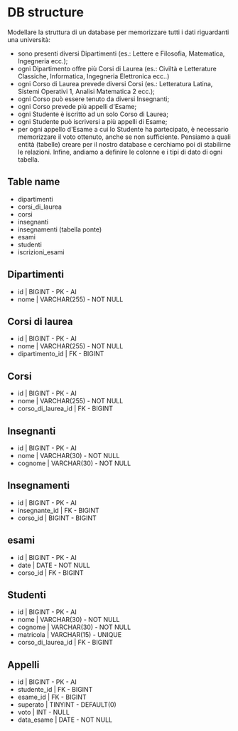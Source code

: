 # DB structure
Modellare la struttura di un database per memorizzare tutti i dati riguardanti una università:
- sono presenti diversi Dipartimenti (es.: Lettere e Filosofia, Matematica, Ingegneria ecc.);
- ogni Dipartimento offre più Corsi di Laurea (es.: Civiltà e Letterature Classiche, Informatica, Ingegneria Elettronica ecc..)
- ogni Corso di Laurea prevede diversi Corsi (es.: Letteratura Latina, Sistemi Operativi 1, Analisi Matematica 2 ecc.);
- ogni Corso può essere tenuto da diversi Insegnanti;
- ogni Corso prevede più appelli d'Esame;
- ogni Studente è iscritto ad un solo Corso di Laurea;
- ogni Studente può iscriversi a più appelli di Esame;
- per ogni appello d'Esame a cui lo Studente ha partecipato, è necessario memorizzare il voto ottenuto, anche se non sufficiente. Pensiamo a quali entità (tabelle) creare per il nostro database e cerchiamo poi di stabilirne le relazioni. Infine, andiamo a definire le colonne e i tipi di dato di ogni tabella.

## Table name
- dipartimenti
- corsi_di_laurea
- corsi
- insegnanti
- insegnamenti (tabella ponte)
- esami
- studenti
- iscrizioni_esami

## Dipartimenti
- id | BIGINT - PK - AI
- nome | VARCHAR(255) - NOT NULL

## Corsi di laurea
- id | BIGINT - PK - AI
- nome | VARCHAR(255) - NOT NULL
- dipartimento_id | FK - BIGINT 

## Corsi 
- id | BIGINT - PK - AI
- nome | VARCHAR(255) - NOT NULL
- corso_di_laurea_id | FK - BIGINT 

## Insegnanti
- id | BIGINT - PK - AI
- nome | VARCHAR(30) - NOT NULL
- cognome | VARCHAR(30) - NOT NULL

## Insegnamenti
- id | BIGINT - PK - AI
- insegnante_id | FK - BIGINT 
- corso_id | BIGINT - BIGINT 

## esami 
- id | BIGINT - PK - AI
- date | DATE - NOT NULL
- corso_id | FK - BIGINT 

## Studenti 
- id | BIGINT - PK - AI
- nome | VARCHAR(30) - NOT NULL
- cognome | VARCHAR(30) - NOT NULL
- matricola | VARCHAR(15) - UNIQUE
- corso_di_laurea_id | FK - BIGINT 

## Appelli
- id | BIGINT - PK - AI
- studente_id | FK - BIGINT
- esame_id | FK - BIGINT
- superato | TINYINT - DEFAULT(0)
- voto | INT - NULL
- data_esame | DATE - NOT NULL